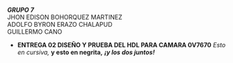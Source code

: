 ***GRUPO 7***  
JHON EDISON BOHORQUEZ MARTINEZ  
ADOLFO BYRON ERAZO CHALAPUD  
GUILLERMO CANO

* **ENTREGA 02 DISEÑO  Y PRUEBA DEL HDL PARA CAMARA 0V7670**
*Esto en cursiva,* **y esto en negrita,** ***¡y los dos juntos!***
